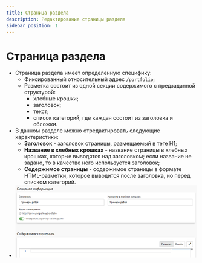 ```yaml
---
title: Страница раздела
description: Редактирование страницы раздела
sidebar_position: 1
---
```


# Страница раздела
* Страница раздела имеет определенную специфику:
    + Фиксированный относительный адрес  `/portfolio`;
    + Разметка состоит из одной секции содержимого c предзаданной структурой:
        + хлебные крошки;
        + заголовок;
        + текст;
        + список категорий, где каждая состоит из заголовка и обложки.
* В данном разделе можно отредактировать следующие характеристики:
    + __Заголовок__ - заголовок страницы, размещаемый в теге H1;
    + __Название в хлебных крошках__ - название страницы в хлебных крошках, которые выводятся над заголовком; если название не задано, то в качестве него используется заголовок;
    + __Содержимое страницы__ - содержимое страницы в формате HTML-разметки, которое выводится после заголовка, но перед списком категорий.
* ![](../_media/gallery/page-general.png)